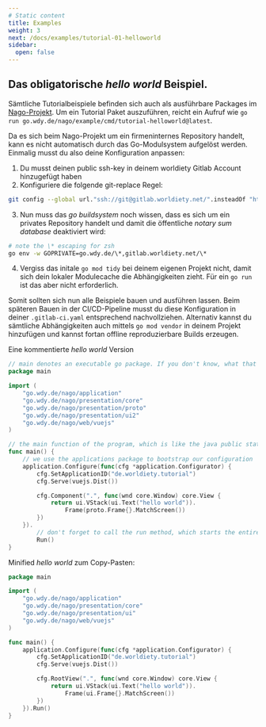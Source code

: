 ```yaml
---
# Static content
title: Examples
weight: 3
next: /docs/examples/tutorial-01-helloworld
sidebar:
  open: false
---
```


## Das obligatorische _hello world_ Beispiel.

Sämtliche Tutorialbeispiele befinden sich auch als ausführbare Packages im [Nago-Projekt](https://gitlab.worldiety.net/group/ora/nago/-/tree/main/example/cmd?ref_type=heads). Um ein Tutorial Paket auszuführen, reicht ein Aufruf wie `go run go.wdy.de/nago/example/cmd/tutorial-helloworld@latest`.


Da es sich beim Nago-Projekt um ein firmeninternes Repository handelt, kann es nicht automatisch durch das Go-Modulsystem aufgelöst werden. Einmalig musst du also deine Konfiguration anpassen:

1. Du musst deinen public ssh-key in deinem worldiety Gitlab Account hinzugefügt haben
2. Konfiguriere die folgende git-replace Regel:
```bash 
git config --global url."ssh://git@gitlab.worldiety.net/".insteadOf "https://gitlab.worldiety.net/" 
```
3. Nun muss das _go buildsystem_ noch wissen, dass es sich um ein privates Repository handelt und damit die öffentliche _notary sum database_ deaktiviert wird:
```bash
# note the \* escaping for zsh
go env -w GOPRIVATE=go.wdy.de/\*,gitlab.worldiety.net/\* 
```
4. Vergiss das initale `go mod tidy` bei deinem eigenen Projekt nicht, damit sich dein lokaler Modulecache die Abhängigkeiten zieht. Für ein `go run` ist das aber nicht erforderlich.


Somit sollten sich nun alle Beispiele bauen und ausführen lassen.
Beim späteren Bauen in der CI/CD-Pipeline musst du diese Konfiguration in deiner `.gitlab-ci.yaml` entsprechend nachvollziehen.
Alternativ kannst du sämtliche Abhängigkeiten auch mittels `go mod vendor` in deinem Projekt hinzufügen und kannst fortan offline reproduzierbare Builds erzeugen.


Eine kommentierte _hello world_ Version
```go
// main denotes an executable go package. If you don't know, what that means, go through the Go Tour first.
package main

import (
	"go.wdy.de/nago/application"
	"go.wdy.de/nago/presentation/core"
	"go.wdy.de/nago/presentation/proto"
	"go.wdy.de/nago/presentation/ui2"
	"go.wdy.de/nago/web/vuejs"
)

// the main function of the program, which is like the java public static void main.
func main() {
	// we use the applications package to bootstrap our configuration
	application.Configure(func(cfg *application.Configurator) {
		cfg.SetApplicationID("de.worldiety.tutorial")
		cfg.Serve(vuejs.Dist())

		cfg.Component(".", func(wnd core.Window) core.View {
			return ui.VStack(ui.Text("hello world")).
				Frame(proto.Frame{}.MatchScreen())
		})
	}).
		// don't forget to call the run method, which starts the entire thing and blocks until finished
		Run()
}

```


Minified _hello world_ zum Copy-Pasten:
```go
package main

import (
	"go.wdy.de/nago/application"
	"go.wdy.de/nago/presentation/core"
	"go.wdy.de/nago/presentation/ui"
	"go.wdy.de/nago/web/vuejs"
)

func main() {
	application.Configure(func(cfg *application.Configurator) {
		cfg.SetApplicationID("de.worldiety.tutorial")
		cfg.Serve(vuejs.Dist())

		cfg.RootView(".", func(wnd core.Window) core.View {
			return ui.VStack(ui.Text("hello world")).
				Frame(ui.Frame{}.MatchScreen())
		})
	}).Run()
}

```